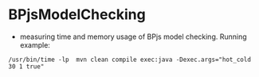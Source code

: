 # BPjsModelChecking
* measuring time and memory usage of BPjs model checking. Running example:
```shell
/usr/bin/time -lp  mvn clean compile exec:java -Dexec.args="hot_cold 30 1 true"
```